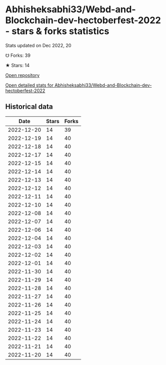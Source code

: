 # Abhisheksabhi33/Webd-and-Blockchain-dev-hectoberfest-2022 - stars & forks statistics

Stats updated on Dec 2022, 20

☋ Forks: 39

★ Stars: 14

[Open repository](https://github.com/Abhisheksabhi33/Webd-and-Blockchain-dev-hectoberfest-2022)

[Open detailed stats for Abhisheksabhi33/Webd-and-Blockchain-dev-hectoberfest-2022](https://reviewgithub.com/rep/Abhisheksabhi33/Webd-and-Blockchain-dev-hectoberfest-2022)

## Historical data
| Date | Stars | Forks |
|------|-------|-------|
| 2022-12-20 | 14 | 39 | 
| 2022-12-19 | 14 | 40 | 
| 2022-12-18 | 14 | 40 | 
| 2022-12-17 | 14 | 40 | 
| 2022-12-15 | 14 | 40 | 
| 2022-12-14 | 14 | 40 | 
| 2022-12-13 | 14 | 40 | 
| 2022-12-12 | 14 | 40 | 
| 2022-12-11 | 14 | 40 | 
| 2022-12-10 | 14 | 40 | 
| 2022-12-08 | 14 | 40 | 
| 2022-12-07 | 14 | 40 | 
| 2022-12-06 | 14 | 40 | 
| 2022-12-04 | 14 | 40 | 
| 2022-12-03 | 14 | 40 | 
| 2022-12-02 | 14 | 40 | 
| 2022-12-01 | 14 | 40 | 
| 2022-11-30 | 14 | 40 | 
| 2022-11-29 | 14 | 40 | 
| 2022-11-28 | 14 | 40 | 
| 2022-11-27 | 14 | 40 | 
| 2022-11-26 | 14 | 40 | 
| 2022-11-25 | 14 | 40 | 
| 2022-11-24 | 14 | 40 | 
| 2022-11-23 | 14 | 40 | 
| 2022-11-22 | 14 | 40 | 
| 2022-11-21 | 14 | 40 | 
| 2022-11-20 | 14 | 40 | 

